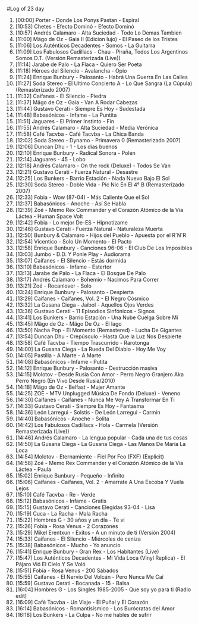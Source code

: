 #Log of 23 day

1. [00:00] Porter - Donde Los Ponys Pastan - Espiral
1. [10:53] Chetes - Efecto Dominó - Efecto Dominó
1. [10:57] Andrés Calamaro - Alta Suciedad - Todo Lo Demas Tambien
1. [11:00] Mägo de Oz - Gaia II (Edicion lujo) - El Paseo de los Tristes
1. [11:06] Los Auténticos Decadentes - Somos - La Guitarra
1. [11:09] Los Fabulosos Cadillacs - Chau - Piraña, Todos Los Argentinos Somos D.T. (Versión Remasterizada (Live))
1. [11:14] Jarabe de Palo - La Flaca - Quiero Ser Poeta
1. [11:18] Héroes del Silencio - Avalancha - Opio
1. [11:24] Enrique Bunbury - Palosanto - Habrá Una Guerra En Las Calles
1. [11:27] Soda Stereo - El Ultimo Concierto A - Lo Que Sangra (La Cúpula) (Remasterizado 2007)
1. [11:32] Caifanes - El Silencio - Piedra
1. [11:37] Mägo de Oz - Gaia - Van A Rodar Cabezas
1. [11:44] Gustavo Cerati - Siempre Es Hoy - Sudestada
1. [11:48] Babasónicos - Infame - La Puntita
1. [11:51] Jaguares - El Primer Instinto - Fin
1. [11:55] Andrés Calamaro - Alta Suciedad - Media Verónica
1. [11:58] Café Tacvba - Café Tacvba - La Chica Banda
1. [12:02] Soda Stereo - Dynamo - Primavera 0 (Remasterizado 2007)
1. [12:06] Duncan Dhu - 1 - Los días buenos
1. [12:10] Enrique Bunbury - Radical Sonora - Polen
1. [12:14] Jaguares - 45 - Lobo
1. [12:18] Andrés Calamaro - On the rock (Deluxe) - Todos Se Van
1. [12:21] Gustavo Cerati - Fuerza Natural - Desastre
1. [12:25] Los Bunkers - Barrio Estación - Nada Nuevo Bajo El Sol
1. [12:30] Soda Stereo - Doble Vida - Pic Nic En El 4° B (Remasterizado 2007)
1. [12:33] Fobia - Wow (87-04) - Más Caliente Que el Sol
1. [12:37] Babasónicos - Anoche - Así Se Habla
1. [12:39] Zoé - Memo Rex Commander y el Corazón Atómico de la Vía Láctea - Human Space Volt
1. [12:42] Fobia - Lo mejor De-ES - Hipnotízame
1. [12:46] Gustavo Cerati - Fuerza Natural - Naturaleza Muerta
1. [12:50] Bunbury & Calamaro - Hijos del Pueblo - Apuesta por el R´N´R
1. [12:54] Vicentico - Solo Un Momento - El Pacto
1. [12:58] Enrique Bunbury - Canciones 96-06 - El Club De Los Imposibles
1. [13:03] Jumbo - D.D. Y Ponle Play - Audiorama
1. [13:07] Caifanes - El Silencio - Estás dormida
1. [13:10] Babasónicos - Infame - Estertor
1. [13:13] Jarabe de Palo - La Flaca - El Bosque De Palo
1. [13:17] Andrés Calamaro - Bohemio - Nacimos Para Correr
1. [13:21] Zoé - Rocanlover - Solo
1. [13:24] Enrique Bunbury - Palosanto - Despierta
1. [13:29] Caifanes - Caifanes, Vol. 2 - El Negro Cósmico
1. [13:32] La Gusana Ciega - Jaibol - Aquellos Ojos Verdes
1. [13:36] Gustavo Cerati - 11 Episodios Sinfónicos - Signos
1. [13:41] Los Bunkers - Barrio Estación - Una Nube Cuelga Sobre Mí
1. [13:45] Mägo de Oz - Mägo De Oz - El lago
1. [13:50] Nacha Pop - El Momento (Remastered) - Lucha De Gigantes
1. [13:54] Duncan Dhu - Crepúsculo - Hasta Que la Luz Nos Despierte
1. [13:58] Café Tacvba - Tiempo Trascurrido - Rarotonga
1. [14:00] La Gusana Ciega - La Rueda Del Diablo - Hoy Me Voy
1. [14:05] Pastilla - A Marte - A Marte
1. [14:08] Babasónicos - Infame - Putita
1. [14:12] Enrique Bunbury - Palosanto - Destrucción masiva
1. [14:15] Molotov - Desde Rusia Con Amor - Perro Negro Granjero Aka Perro Negro (En Vivo Desde Rusia/2010)
1. [14:18] Mägo de Oz - Belfast - Mujer Amante
1. [14:25] ZOE - MTV Unplugged Música De Fondo (Deluxe) - Veneno
1. [14:30] Caifanes - Caifanes - Nunca Me Voy A Transformar En Ti
1. [14:33] Gustavo Cerati - Siempre Es Hoy - Fantasma
1. [14:36] León Larregui - Solstis - De León Larregui - Carmin
1. [14:40] Babasónicos - Anoche - Solita
1. [14:42] Los Fabulosos Cadillacs - Hola - Carmela (Versión Remasterizada (Live))
1. [14:46] Andrés Calamaro - La lengua popular - Cada una de tus cosas
1. [14:50] La Gusana Ciega - La Gusana Ciega - Las Manos De María La Loca
1. [14:54] Molotov - Eternamiente - Fiel Por Feo (FXF) (Explicit)
1. [14:58] Zoé - Memo Rex Commander y el Corazón Atómico de la Vía Láctea - Paula
1. [15:02] Enrique Bunbury - Pequeño - Infinito
1. [15:06] Caifanes - Caifanes, Vol. 2 - Amarrate A Una Escoba Y Vuela Lejos
1. [15:10] Café Tacvba - Re - Verde
1. [15:12] Babasónicos - Infame - Gratis
1. [15:15] Gustavo Cerati - Canciones Elegidas 93-04 - Lisa
1. [15:19] Cuca - La Racha - Mala Racha
1. [15:22] Hombres G - 30 años y un día - Te vi
1. [15:26] Fobia - Rosa Venus - 2 Corazones
1. [15:29] Mikel Erentxun - Exitos - A un minuto de ti (Versión 2004)
1. [15:33] Caifanes - El Silencio - Miércoles de ceniza
1. [15:38] Babasónicos - Mucho - Yo anuncio
1. [15:41] Enrique Bunbury - Gran Rex - Los Habitantes (Live)
1. [15:47] Los Auténticos Decadentes - Mi Vida Loca (Vinyl Replica) - El Pájaro Vió El Cielo Y Se Voló
1. [15:51] Fobia - Rosa Venus - 200 Sábados
1. [15:55] Caifanes - El Nervio Del Volcán - Pero Nunca Me Caí
1. [15:59] Gustavo Cerati - Bocanada - 15 - Balsa
1. [16:04] Hombres G - Los Singles 1985-2005 - Que soy yo para ti (Radio edit)
1. [16:09] Café Tacvba - Un Viaje - El Puñal y El Corazón
1. [16:14] Babasónicos - Romantisísmico - Los Burócratas del Amor
1. [16:18] Los Bunkers - La Culpa - No me hables de sufrir
